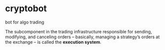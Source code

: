 # cryptobot
bot for algo trading

The subcomponent in the trading infrastructure responsible for sending, modifying, and canceling orders – basically, managing a strategy’s orders at the exchange – is called the __execution system__.
